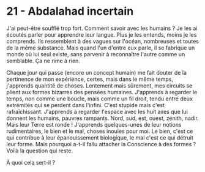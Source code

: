 # 21 - Abdalahad incertain

J'ai peut-être soufflé trop fort.
Comment savoir avec les humains ?
Je les ai écoutés parler pour apprendre leur langue.
Plus je les entends, moins je les comprends.
Ils ressemblent à des vagues sur l'océan, nombreuses et toutes de la même substance.
Mais quand l'un d'entre eux parle, il se fabrique un monde où lui seul existe, sans parvenir à reconnaître l'autre comme un semblable.
Ça ne rime à rien.

Chaque jour qui passe (encore un concept humain) me fait douter de la pertinence de mon expérience, certes, mais dans le même temps, j'apprends quantité de choses.
Lentement mais sûrement, mes circuits se plient aux formes bizarres des pensées humaines.
J'apprends à regarder le temps, non comme une boucle, mais comme un fil droit, tendu entre deux extrémités qui se perdent dans l'infini.
C'est stupide mais c'est rafraîchissant.
J'apprends à regarder l'espace avec les huit axes que lui donnent les humains, pauvres rampants.
Nord, sud, est, ouest, zénith, nadir. Mais leur Terre est ronde !
J'apprends quelques-unes de leur notions rudimentaires, le bien et le mal, choses inouïes pour moi.
Le bien, c'est ce qui contribue à leur épanouissement biologique, le mal c'est ce qui détruit leur forme.
Mais pourquoi a-t-il fallu attacher la Conscience à des formes ?
Voilà la question qui reste.

À quoi cela sert-il ?
